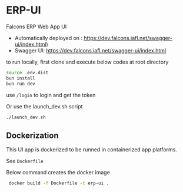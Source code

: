 # ERP-UI
Falcons ERP Web App UI

- Automatically deployed on : https://dev.falcons.iafl.net/swagger-ui/index.html)
- Swagger UI: https://dev.falcons.iafl.net/swagger-ui/index.html 


to run locally, first clone and execute below codes at root directory 

```bash
source .env.dist
bun install
bun run dev
```

use `/login` to login and get the token


Or use the launch_dev.sh script 

```bash
./launch_dev.sh
```


## Dockerization 

This UI app is dockerized to be runned in containerized app platforms.

See `Dockerfile`

Below command creates the docker image 

```bash
 docker build -f Dockerfile -t erp-ui .
```
